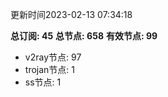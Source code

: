 更新时间2023-02-13 07:34:18

**总订阅: 45**
**总节点: 658**
**有效节点: 99**
- v2ray节点: 97
- trojan节点: 1
- ss节点: 1
